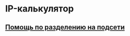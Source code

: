 # IP-калькулятор

## [Помощь по разделению на подсети](https://net.academy.lv/labwork/net_LW-05RU_Subnetting.pdf)

